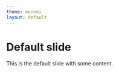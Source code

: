 ```yaml
---
theme: monomi
layout: default
---
```


# Default slide

This is the default slide with some content.
